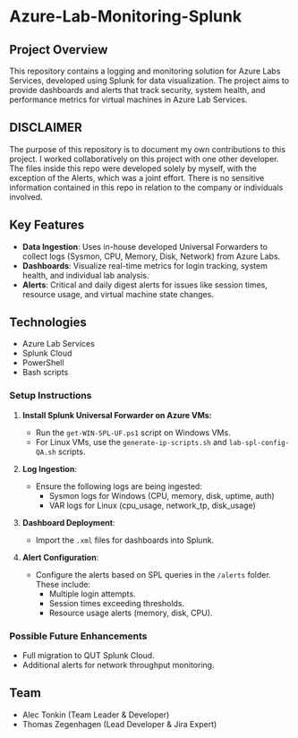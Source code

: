 # Azure-Lab-Monitoring-Splunk

## Project Overview
This repository contains a logging and monitoring solution for Azure Labs Services, developed using Splunk for data visualization. The project aims to provide dashboards and alerts that track security, system health, and performance metrics for virtual machines in Azure Lab Services. 

## DISCLAIMER
The purpose of this repository is to document my own contributions to this project. I worked collaboratively on this project with one other developer. The files inside this repo were developed solely by myself, with the exception of the Alerts, which was a joint effort. There is no sensitive information contained in this repo in relation to the company or individuals involved.   

## Key Features
- **Data Ingestion**: Uses in-house developed Universal Forwarders to collect logs (Sysmon, CPU, Memory, Disk, Network) from Azure Labs.
- **Dashboards**: Visualize real-time metrics for login tracking, system health, and individual lab analysis.
- **Alerts**: Critical and daily digest alerts for issues like session times, resource usage, and virtual machine state changes.

## Technologies
- Azure Lab Services
- Splunk Cloud
- PowerShell
- Bash scripts

### Setup Instructions
1. **Install Splunk Universal Forwarder on Azure VMs:**
   - Run the `get-WIN-SPL-UF.ps1` script on Windows VMs.
   - For Linux VMs, use the `generate-ip-scripts.sh` and `lab-spl-config-QA.sh` scripts.
   
2. **Log Ingestion**:
   - Ensure the following logs are being ingested:
     - Sysmon logs for Windows (CPU, memory, disk, uptime, auth)
     - VAR logs for Linux (cpu_usage, network_tp, disk_usage)
   
3. **Dashboard Deployment**:
   - Import the `.xml` files for dashboards into Splunk.
   
4. **Alert Configuration**:
   - Configure the alerts based on SPL queries in the `/alerts` folder. These include:
     - Multiple login attempts.
     - Session times exceeding thresholds.
     - Resource usage alerts (memory, disk, CPU).

### Possible Future Enhancements
- Full migration to QUT Splunk Cloud.
- Additional alerts for network throughput monitoring.
  
## Team
- Alec Tonkin (Team Leader & Developer)
- Thomas Zegenhagen (Lead Developer & Jira Expert)
